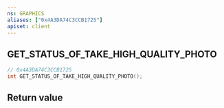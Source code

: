 ```yaml
---
ns: GRAPHICS
aliases: ["0x4A3DA74C3CCB1725"]
apiset: client
---
```

## GET_STATUS_OF_TAKE_HIGH_QUALITY_PHOTO

```c
// 0x4A3DA74C3CCB1725
int GET_STATUS_OF_TAKE_HIGH_QUALITY_PHOTO();
```



## Return value

